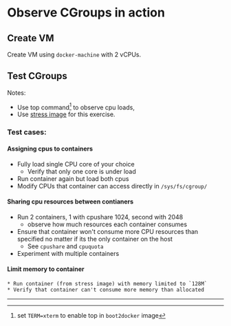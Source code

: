 Observe CGroups in action
=====================

## Create VM 

Create VM using `docker-machine` with 2 vCPUs.
 
## Test CGroups 

Notes: 
  * Use top command[^2] to observe cpu loads, 
  * Use [stress image](https://github.com/progrium/docker-stress/blob/master/README.md) for this exercise.

### Test cases:

#### Assigning cpus to containers

  * Fully load single CPU core of your choice 
    * Verify that only one core is under load
  * Run container again but load both cpus
  * Modify CPUs that container can access directly in `/sys/fs/cgroup/`

#### Sharing cpu resources between contianers

  * Run 2 containers, 1 with cpushare 1024, second with 2048
    * observe how much resources each container consumes
  * Ensure that container won't consume more CPU resources than specified no matter if its the only container on the host
    * See `cpushare` and `cpuquota`
  * Experiment with multiple containers

#### Limit memory to container

    * Run container (from stress image) with memory limited to `128M`
    * Verify that container can't consume more memory than allocated

-------------------------------------------------------------------------------
[^2]: set `TERM=xterm` to enable top in `boot2docker` image
